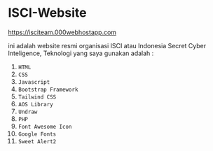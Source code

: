 # ISCI-Website

https://isciteam.000webhostapp.com

ini adalah website resmi organisasi ISCI atau Indonesia Secret Cyber Inteligence, 
Teknologi yang saya gunakan adalah : 
1. `HTML`
2. `CSS`
3. `Javascript`
4. `Bootstrap Framework`
5. `Tailwind CSS`
6. `AOS Library`
7. `Undraw`
8. `PHP`
9. `Font Awesome Icon`
10. `Google Fonts`
11. `Sweet Alert2`

